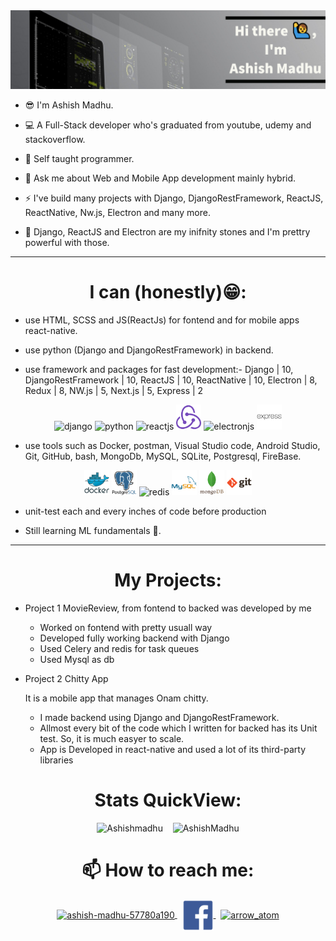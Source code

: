 <img src="https://github.com/AshishMadhu/AshishMadhu/blob/main/My%20Post.png" alt="My banner"/>


- 😎 I'm Ashish Madhu.

- 💻 A Full-Stack developer who's graduated from youtube, udemy and stackoverflow.

- 🌭 Self taught programmer.

- 💬 Ask me about Web and Mobile App development mainly hybrid.

- ⚡ I've build many projects with Django, DjangoRestFramework, ReactJS, ReactNative, Nw.js, Electron and many more.

- 💎 Django, ReactJS and Electron are my inifnity stones and I'm prettry powerful with those.

<hr>

<h1 align="center">I can (honestly)😁: </h1>

- use HTML, SCSS and JS(ReactJs) for fontend and for mobile apps react-native.

- use  python (Django and DjangoRestFramework) in backend.

- use framework and packages for fast development:- Django | 10, DjangoRestFramework | 10, ReactJS | 10, ReactNative | 10, Electron | 8, Redux | 8, NW.js | 5, Next.js | 5, Express | 2
<p align="center">
  <img src="https://devicons.github.io/devicon/devicon.git/icons/django/django-original.svg" alt="django" height="40"/>
  <img src="https://devicons.github.io/devicon/devicon.git/icons/python/python-original.svg" alt="python" height="40"/> 
  <img src="https://cdn.rawgit.com/konpa/devicon/master/icons/react/react-original.svg" alt="reactjs" height="40"/> 
  <img src="https://github.com/devicons/devicon/blob/master/icons/redux/redux-original.svg" alt="redux" height="40"/> 
  <img src="https://cdn.rawgit.com/konpa/devicon/master/icons/atom/atom-original.svg" alt="electronjs" height="40"/> 
  <img src="https://github.com/devicons/devicon/blob/master/icons/express/express-original-wordmark.svg" alt="express" height="40"/> 
</p>

- use tools such as Docker, postman, Visual Studio code, Android Studio, Git, GitHub, bash, MongoDb, MySQL, SQLite, Postgresql, FireBase.
<p align="center">
  <img src="https://github.com/devicons/devicon/blob/master/icons/docker/docker-original-wordmark.svg" alt="docker" height="40"/>
  <img src="https://github.com/devicons/devicon/blob/master/icons/postgresql/postgresql-original-wordmark.svg" alt="postgresql" height="40"/> 
  <img src="https://cdn.rawgit.com/konpa/devicon/master/icons/redis/redis-plain.svg" alt="redis" height="40"/>  
  <img src="https://github.com/devicons/devicon/blob/master/icons/mysql/mysql-original-wordmark.svg" alt="mysql" height="40"/>  
  <img src="https://github.com/devicons/devicon/blob/master/icons/mongodb/mongodb-original-wordmark.svg" alt="mongodb" height="40"/> 
  <img src="https://github.com/devicons/devicon/blob/master/icons/git/git-original-wordmark.svg" alt="git" height="40"/> 
</p>

- unit-test each and every inches of code before production 

- Still learning ML fundamentals 🤔.

<hr>

<h1 align="center">My Projects: </h1>

- Project 1 MovieReview, from fontend to backed was developed by me

  - Worked on fontend with pretty usuall way
  - Developed fully working backend with Django
  - Used Celery and redis for task queues
  - Used Mysql as db

- Project 2 Chitty App
    
    It is a mobile app that manages Onam chitty.
    
    - I made backend using Django and DjangoRestFramework.
    - Allmost every bit of the code which I written for backed has its Unit test. So, it is much easyer to scale.
    - App is Developed in react-native and used a lot of its third-party libraries
    
<h1 align="center">Stats QuickView: </h1>
<div align="center">
    <img src="https://github-readme-stats.vercel.app/api/top-langs/?username=AshishMadhu&layout=compact" alt="Ashishmadhu" />
    &nbsp;&nbsp;
    <img src="https://github-readme-stats.vercel.app/api?username=AshishMadhu&show_icons=true" alt="AshishMadhu" />
</div>

<h1 align="center">📫 How to reach me: </h1>


<p align="center">
  <a href="https://www.linkedin.com/in/ashish-madhu-57780a190/" target="_blank">
    <img align="center" src="https://www.vectorlogo.zone/logos/linkedin/linkedin-icon.svg" alt="ashish-madhu-57780a190" height="50" />
  </a>
  &nbsp;
  <a href="https://www.facebook.com/ashish.madhu.73/" target="_blank">
     <img align="center" src="https://github.com/devicons/devicon/blob/master/icons/facebook/facebook-original.svg" alt="ashish.madhu.73" height="50" />
  </a>
  &nbsp;
  <a href="https://www.instagram.com/arrow_atom/" target="_blank">
     <img align="center" src="https://www.vectorlogo.zone/logos/instagram/instagram-icon.svg" alt="arrow_atom" height="50" />
  </a>
</p>


<!--
**AshishMadhu/AshishMadhu** is a ✨ _special_ ✨ repository because its `README.md` (this file) appears on your GitHub profile.

Here are some ideas to get you started:

- 🔭 I’m currently working on ...
- 🌱 I’m currently learning ...
- 👯 I’m looking to collaborate on ...
- 🤔 I’m looking for help with ...
- 💬 Ask me about ...
- 📫 How to reach me: ...
- 😄 Pronouns: ...
- ⚡ Fun fact: ...
-->
